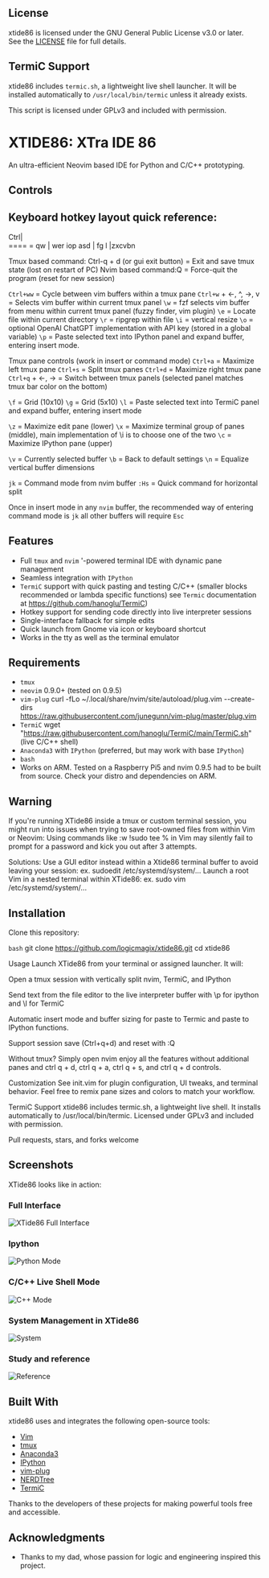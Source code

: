 
## License

xtide86 is licensed under the GNU General Public License v3.0 or later.  
See the [LICENSE](./LICENSE) file for full details.

## TermiC Support

xtide86 includes `termic.sh`, a lightweight live shell launcher. It will be installed automatically to `/usr/local/bin/termic` unless it already exists.

This script is licensed under GPLv3 and included with permission.

# XTIDE86: XTra IDE 86 

An ultra-efficient Neovim based IDE for Python and C/C++ prototyping.  

## Controls

## Keyboard hotkey layout quick reference:

Ctrl|\
====  =
qw  | wer        iop
asd | fg         l
|zxcvbn

Tmux based command: Ctrl-q + d (or gui exit button) = Exit and save tmux state (lost on restart of PC) 
Nvim based command:Q = Force-quit the program (reset for new session)

`Ctrl+ww` = Cycle between vim buffers within a tmux pane
`Ctrl+w` + <-, ^, ->, v = Selects vim buffer within current tmux panel
`\w` = fzf selects vim buffer from menu within current tmux panel (fuzzy finder, vim plugin)
`\e` = Locate file within current directory
`\r` = ripgrep within file
`\i` = vertical resize <NUMBER>
`\o` = optional OpenAI ChatGPT implementation with API key (stored in a global variable)
`\p` = Paste selected text into IPython panel and expand buffer, entering insert mode.

Tmux pane controls (work in insert or command mode)
`Ctrl+a` = Maximize left tmux pane
`Ctrl+s` = Split tmux panes
`Ctrl+d` = Maximize right tmux pane
`Ctrl+q`  + <-, -> = Switch between tmux panels (selected panel matches tmux bar color on the bottom)

`\f` = Grid (10x10)
`\g` = Grid (5x10)
`\l` = Paste selected text into TermiC panel and expand buffer, entering insert mode

`\z` = Maximize edit pane (lower)
`\x` = Maximize terminal group of panes (middle), main implementation of \i is to choose one of the two
`\c` = Maximize IPython pane (upper)

`\v` = Currently selected buffer
`\b` = Back to default settings
`\n` = Equalize vertical buffer dimensions

`jk` = Command mode from nvim buffer
`:Hs` = Quick command for horizontal split

Once in insert mode in any ``nvim`` buffer, the recommended way of entering command mode is `jk` all other buffers will require `Esc`


## Features

- Full ``tmux`` and ``nvim`` '-powered terminal IDE with dynamic pane management
- Seamless integration with ``IPython``
- ``TermiC`` support with quick pasting and testing C/C++ (smaller blocks recommended or lambda specific functions) see ``Termic`` 
  documentation at https://github.com/hanoglu/TermiC)
- Hotkey support for sending code directly into live interpreter sessions
- Single-interface fallback for simple edits
- Quick launch from Gnome via icon or keyboard shortcut
- Works in the tty as well as the terminal emulator

## Requirements

- ``tmux``
- ``neovim`` 0.9.0+ (tested on 0.9.5)
- ``vim-plug`` curl -fLo ~/.local/share/nvim/site/autoload/plug.vim --create-dirs \
https://raw.githubusercontent.com/junegunn/vim-plug/master/plug.vim 
- ``TermiC`` wget "https://raw.githubusercontent.com/hanoglu/TermiC/main/TermiC.sh"  (live C/C++ shell)
- ``Anaconda3`` with ``IPython`` (preferred, but may work with base ``IPython``)
- ``bash``
- Works on ARM. Tested on a Raspberry Pi5 and nvim 0.9.5 had to be built from source. Check your distro and dependencies on ARM. 


## Warning

If you're running XTide86 inside a tmux or custom terminal session, you might run into issues when trying to save root-owned files from within Vim or Neovim:
Using commands like :w !sudo tee % in Vim may silently fail to prompt for a password and kick you out after 3 attempts.

Solutions:
Use a GUI editor instead within a Xtide86 terminal buffer to avoid leaving your session:
ex. sudoedit /etc/systemd/system/...
Launch a root Vim in a nested terminal within XTide86:
ex. sudo vim /etc/systemd/system/...


## Installation

Clone this repository:

```bash```
git clone https://github.com/logicmagix/xtide86.git
cd xtide86

Usage
Launch XTide86 from your terminal or assigned launcher. It will:

Open a tmux session with vertically split nvim, TermiC, and IPython

Send text from the file editor to the live interpreter buffer with \p for ipython and \l for TermiC

Automatic insert mode and buffer sizing for paste to Termic and paste to IPython functions.

Support session save (Ctrl+q+d) and reset with :Q

Without tmux?
Simply open nvim enjoy all the features without additional panes and ctrl q + d, ctrl q + a, ctrl q + s, and ctrl q + d controls.

Customization
See init.vim for plugin configuration, UI tweaks, and terminal behavior.
Feel free to remix pane sizes and colors to match your workflow.

TermiC Support
xtide86 includes termic.sh, a lightweight live shell.
It installs automatically to /usr/local/bin/termic.
Licensed under GPLv3 and included with permission.

Pull requests, stars, and forks welcome 

## Screenshots

XTide86 looks like in action:

### Full Interface
![XTide86 Full Interface](Screenshots/Screenshot1.png)

### Ipython
![Python Mode](Screenshots/Screenshot2.png)

### C/C++ Live Shell Mode
![C++ Mode](Screenshots/Screenshot3.png)

### System Management in XTide86
![System](Screenshots/Screenshot4.png)

### Study and reference
![Reference](Screenshots/Screenshot5.png)


## Built With

xtide86 uses and integrates the following open-source tools:

- [Vim](https://www.vim.org/)
- [tmux](https://github.com/tmux/tmux)
- [Anaconda3](https://www.anaconda.com/)
- [IPython](https://ipython.org/)
- [vim-plug](https://github.com/junegunn/vim-plug)
- [NERDTree](https://github.com/preservim/nerdtree)
- [TermiC](https://github.com/your-source-if-public-or-forked)

Thanks to the developers of these projects for making powerful tools free and accessible.

## Acknowledgments

- Thanks to my dad, whose passion for logic and engineering inspired this project.
